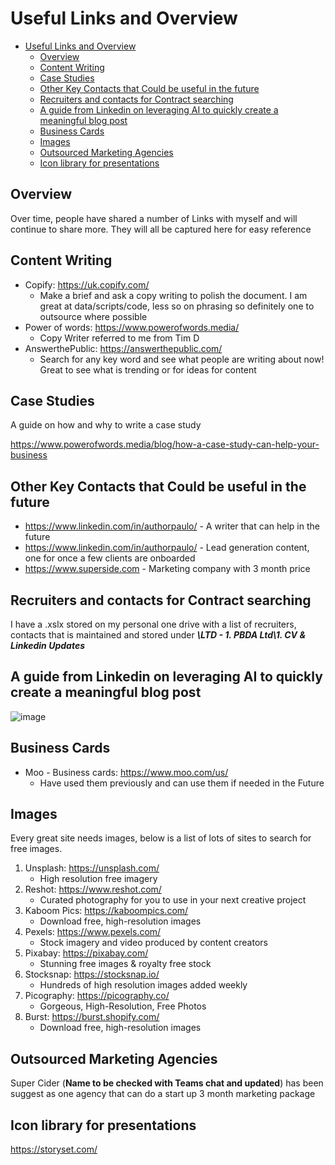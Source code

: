 # Useful Links and Overview

- [Useful Links and Overview](#useful-links-and-overview)
  - [Overview](#overview)
  - [Content Writing](#content-writing)
  - [Case Studies](#case-studies)
  - [Other Key Contacts that Could be useful in the future](#other-key-contacts-that-could-be-useful-in-the-future)
  - [Recruiters and contacts for Contract searching](#recruiters-and-contacts-for-contract-searching)
  - [A guide from Linkedin on leveraging AI to quickly create a meaningful blog post](#a-guide-from-linkedin-on-leveraging-ai-to-quickly-create-a-meaningful-blog-post)
  - [Business Cards](#business-cards)
  - [Images](#images)
  - [Outsourced Marketing Agencies](#outsourced-marketing-agencies)
  - [Icon library for presentations](#icon-library-for-presentations)
## Overview

Over time, people have shared a number of Links with myself and will continue to share more. They will all be captured here for easy reference

## Content Writing

- Copify: https://uk.copify.com/
  - Make a brief and ask a copy writing to polish the document. I am great at data/scripts/code, less so on phrasing so definitely one to outsource where possible
- Power of words: https://www.powerofwords.media/
  - Copy Writer referred to me from Tim D
- AnswerthePublic: https://answerthepublic.com/
  - Search for any key word and see what people are writing about now! Great to see what is trending or for ideas for content

## Case Studies

A guide on how and why to write a case study

https://www.powerofwords.media/blog/how-a-case-study-can-help-your-business

## Other Key Contacts that Could be useful in the future

- https://www.linkedin.com/in/authorpaulo/ - A writer that can help in the future
- https://www.linkedin.com/in/authorpaulo/ - Lead generation content, one for once a few clients are onboarded
- https://www.superside.com - Marketing company with 3 month price

## Recruiters and contacts for Contract searching

I have a .xslx stored on my personal one drive with a list of recruiters, contacts that is maintained and stored under ***\LTD - 1. PBDA Ltd\1. CV & Linkedin Updates***

## A guide from Linkedin on leveraging AI to quickly create a meaningful blog post

![image](https://github.com/In-Data-We-Trust/Marketing-and-Branding/assets/112123058/e2055720-ffd8-44f1-9931-ed2938d10446)

## Business Cards

- Moo - Business cards: https://www.moo.com/us/
  - Have used them previously and can use them if needed in the Future

## Images 

Every great site needs images, below is a list of lots of sites to search for free images.


1. Unsplash: https://unsplash.com/
   - High resolution free imagery
2. Reshot: https://www.reshot.com/
   - Curated photography for you to use in your next creative project
3.  Kaboom Pics: https://kaboompics.com/
    - Download free, high-resolution images
4.  Pexels: https://www.pexels.com/
    - Stock imagery and video produced by content creators
5.  Pixabay: https://pixabay.com/
    - Stunning free images & royalty free stock
6.  Stocksnap: https://stocksnap.io/
    - Hundreds of high resolution images added weekly
7.  Picography: https://picography.co/
    - Gorgeous, High-Resolution, Free Photos
8.  Burst: https://burst.shopify.com/
    - Download free, high-resolution images


## Outsourced Marketing Agencies

Super Cider (**Name to be checked with Teams chat and updated**) has been suggest as one agency that can do a start up 3 month marketing package


## Icon library for presentations

https://storyset.com/
